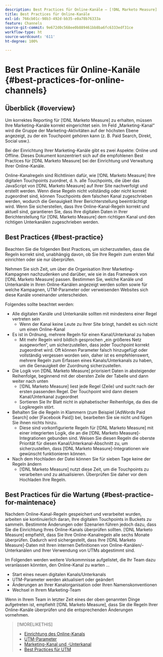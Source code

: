 ```yaml
---
description: Best Practices für Online-Kanäle – [!DNL Marketo Measure]
title: Best Practices für Online-Kanäle
exl-id: 766cb01c-98b3-492d-bb35-e0a78b76333a
feature: Channels
source-git-commit: 9e672d0c568ee0b889461bb8ba6fc6333edf31ce
workflow-type: ht
source-wordcount: '611'
ht-degree: 100%

---
```


# Best Practices für Online-Kanäle {#best-practices-for-online-channels}

## Überblick {#overview}

Um korrektes Reporting für [!DNL Marketo Measure] zu erhalten, müssen Ihre Marketing-Kanäle korrekt eingerichtet sein. Im Feld „Marketing-Kanal“ wird die Gruppe der Marketing-Aktivitäten auf der höchsten Ebene angezeigt, zu der ein Touchpoint gehören kann (z. B. Paid Search, Direkt, Social usw.).

Bei der Einrichtung Ihrer Marketing-Kanäle gibt es zwei Aspekte: Online und Offline. Dieses Dokument konzentriert sich auf die empfohlenen Best Practices für [!DNL Marketo Measure] bei der Einrichtung und Verwaltung Ihrer Online-Kanäle.

Online-Kanalregeln sind Richtlinien dafür, wie [!DNL Marketo Measure] Ihre digitalen Touchpoints zuordnet, d. h. alle Touchpoints, die über das JavaScript von [!DNL Marketo Measure] auf Ihrer Site nachverfolgt und erstellt werden. Wenn diese Regeln nicht vollständig oder nicht korrekt zugeordnet sind, können Touchpoints dem falschen Kanal zugeschrieben werden, wodurch die Genauigkeit Ihrer Berichterstellung beeinträchtigt wird. Wenn Sie sicherstellen, dass Ihre Online-Kanal-Regeln korrekt und aktuell sind, garantieren Sie, dass Ihre digitalen Daten in Ihrer Berichterstellung für [!DNL Marketo Measure] dem richtigen Kanal und den richtigen Unterkanälen zugeschrieben werden.

## Best Practices {#best-practice}

Beachten Sie die folgenden Best Practices, um sicherzustellen, dass die Regeln korrekt sind, unabhängig davon, ob Sie Ihre Regeln zum ersten Mal einrichten oder sie nur überprüfen.

Nehmen Sie sich Zeit, um über die Organisation Ihrer Marketing-Kampagnen nachzudenken und darüber, wie sie in das Framework von [!DNL Marketo Measure] passen. Bestimmen Sie, welche Kanäle und Unterkanäle in Ihren Online-Kanälen angezeigt werden sollen sowie für welche Kampagnen, UTM-Parameter oder verweisenden Websites sich diese Kanäle voneinander unterscheiden.

Folgendes sollte beachtet werden:

* Alle digitalen Kanäle und Unterkanäle sollten mit mindestens einer Regel vertreten sein
   * Wenn der Kanal keine Leute zu Ihrer Site bringt, handelt es sich nicht um einen Online-Kanal
* Es ist in Ordnung, mehrere Regeln für einen Kanal/Unterkanal zu haben
   * Mit mehr Regeln wird bildlich gesprochen „ein größeres Netz ausgeworfen“, um sicherzustellen, dass jeder Touchpoint korrekt zugeordnet wird. Oft können Parameter falsch hinzugefügt oder vollständig vergessen worden sein, daher ist es empfehlenswert, mehrere Regeln zum Erfassen eines Kanals/Unterkanals zu haben, um die Genauigkeit der Zuordnung sicherzustellen.
* Die Logik von [!DNL Marketo Measure] priorisiert Daten in absteigender Reihenfolge, beginnend mit der obersten Zeile der Tabelle und dann weiter nach unten
   * [!DNL Marketo Measure] liest jede Regel (Zeile) und sucht nach der ersten passenden Regel. Der Touchpoint wird dann diesem Kanal/Unterkanal zugeordnet
   * Sortieren Sie Ihr Blatt nicht in alphabetischer Reihenfolge, da dies die Logikregeln stört.
* Behalten Sie die Regeln in Klammern (zum Beispiel [AdWords Paid Search] oder [Facebook Paid]) bei, bearbeiten Sie sie nicht und fügen Sie ihnen nichts hinzu.
   * Diese sind vorkonfigurierte Regeln für [!DNL Marketo Measure] mit einer integrierten Logik, die an die [!DNL Marketo Measure]-Integrationen gebunden sind. Weisen Sie diesen Regeln die oberste Priorität für diesen Kanal/Unterkanal-Abschnitt zu, um sicherzustellen, dass [!DNL Marketo Measure]-Integrationen wie gewünscht funktionieren können.
* Nach dem Hochladen der Datei können Sie für sieben Tage keine der Regeln ändern
   * [!DNL Marketo Measure] nutzt diese Zeit, um die Touchpoints zu verarbeiten und zu aktualisieren. Überprüfen Sie daher vor dem Hochladen Ihre Regeln.

## Best Practices für die Wartung {#best-practice-for-maintenace}

Nachdem Online-Kanal-Regeln gespeichert und verarbeitet wurden, arbeiten sie kontinuierlich daran, Ihre digitalen Touchpoints in Buckets zu sammeln. Bestimmte Änderungen oder Szenarien führen jedoch dazu, dass Sie die Einrichtung Ihres Online-Kanals überprüfen sollten. [!DNL Marketo Measure] empfiehlt, dass Sie Ihre Online-Kanalregeln alle sechs Monate überprüfen. Dadurch wird sichergestellt, dass Ihre [!DNL Marketo Measure]-Daten mit Ihren internen Definitionen von Online-Kanälen/-Unterkanälen und Ihrer Verwendung von UTMs abgestimmt sind.

Im Folgenden werden weitere Vorkommnisse aufgelistet, die Ihr Team dazu veranlassen könnten, den Online-Kanal zu warten …

* Start eines neuen digitalen Kanals/Unterkanals
* UTM-Parameter werden aktualisiert oder geändert
* Änderungen an Ihrer Kanalorganisation oder Ihren Namenskonventionen
* Wechsel in Ihrem Marketing-Team

Wenn in Ihrem Team in letzter Zeit eines der oben genannten Dinge aufgetreten ist, empfiehlt [!DNL Marketo Measure], dass Sie die Regeln Ihrer Online-Kanäle überprüfen und die entsprechenden Änderungen vornehmen.

>[!MORELIKETHIS]
>
>* [Einrichtung des Online-Kanals](/help/channel-tracking-and-setup/online-channels/online-custom-channel-setup.md)
>* [UTM-Parameter](/help/channel-tracking-and-setup/online-channels/utm-parameters.md)
>* [Marketing-Kanal und -Unterkanal](/help/channel-tracking-and-setup/online-channels/marketing-channels-and-subchannels.md)
>* [Best Practices für UTM](/help/channel-tracking-and-setup/online-channels/best-practices-for-setting-up-utm-parameters.md)
